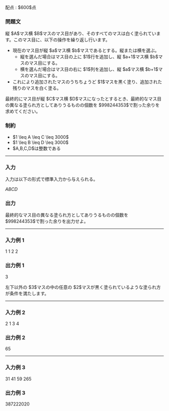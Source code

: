 
<div>

<span>

<span>

<p>
配点 : $600$点
</p>

<div>

<section>

### **問題文**

<p>
縦 $A$マス横 $B$マスのマス目があり、そのすべてのマスは白く塗られています。このマス目に、以下の操作を繰り返し行います。
</p>

<ul>

<li>
現在のマス目が縦 $a$マス横 $b$マスであるとする。縦または横を選ぶ。
<ul>

<li>
縦を選んだ場合はマス目の上に $1$行を追加し、縦 $a+1$マス横 $b$マスのマス目にする。
</li>

<li>
横を選んだ場合はマス目の右に $1$列を追加し、縦 $a$マス横 $b+1$マスのマス目にする。
</li>

</ul>

</li>

<li>
これにより追加されたマスのうちちょうど $1$マスを黒く塗り、追加された残りのマスを白く塗る。
</li>

</ul>

<p>
最終的にマス目が縦 $C$マス横 $D$マスになったとするとき、最終的なマス目の異なる塗られ方としてありうるものの個数を $998244353$で割った余りを求めてください。
</p>

</section>

</div>

<div>

<section>

### **制約**

<ul>

<li>
$1 \leq A \leq C \leq 3000$
</li>

<li>
$1 \leq B \leq D \leq 3000$
</li>

<li>
$A,B,C,D$は整数である
</li>

</ul>

</section>

</div>

---

<div>

<div>

<section>

### **入力**

<p>
入力は以下の形式で標準入力から与えられる。
</p>

<div>

$A$$B$$C$$D$
</div>

</section>

</div>

<div>

<section>

### **出力**

<p>
最終的なマス目の異なる塗られ方としてありうるものの個数を $998244353$で割った余りを出力せよ。
</p>

</section>

</div>

</div>

---

<div>

<section>

### **入力例 1**

<div>

1 1 2 2

</div>

</section>

</div>

<div>

<section>

### **出力例 1**

<div>

3

</div>

<p>
左下以外の $3$マスの中の任意の $2$マスが黒く塗られているような塗られ方が条件を満たします。
</p>

</section>

</div>

---

<div>

<section>

### **入力例 2**

<div>

2 1 3 4

</div>

</section>

</div>

<div>

<section>

### **出力例 2**

<div>

65

</div>

</section>

</div>

---

<div>

<section>

### **入力例 3**

<div>

31 41 59 265

</div>

</section>

</div>

<div>

<section>

### **出力例 3**

<div>

387222020

</div>

</section>

</div>

</span>

</span>

</div>
